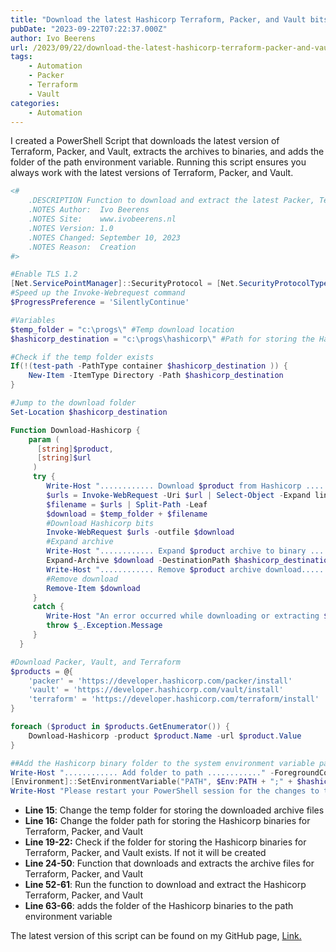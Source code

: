 ```yaml
---
title: "Download the latest Hashicorp Terraform, Packer, and Vault bits"
pubDate: "2023-09-22T07:22:37.000Z"
author: Ivo Beerens
url: /2023/09/22/download-the-latest-hashicorp-terraform-packer-and-vault-bits/
tags:
    - Automation
    - Packer
    - Terraform
    - Vault
categories:
    - Automation
---
```


I created a PowerShell Script that downloads the latest version of Terraform, Packer, and Vault, extracts the archives to binaries, and adds the folder of the path environment variable. Running this script ensures you always work with the latest versions of Terraform, Packer, and Vault.

```powershell
<#
    .DESCRIPTION Function to download and extract the latest Packer, Terraform and Vault version from Hashicorp
    .NOTES Author:  Ivo Beerens
    .NOTES Site:    www.ivobeerens.nl
    .NOTES Version: 1.0
    .NOTES Changed: September 10, 2023 
    .NOTES Reason:  Creation
#>

#Enable TLS 1.2
[Net.ServicePointManager]::SecurityProtocol = [Net.SecurityProtocolType]::Tls12
#Speed up the Invoke-Webrequest command
$ProgressPreference = 'SilentlyContinue'

#Variables
$temp_folder = "c:\progs\" #Temp download location 
$hashicorp_destination = "c:\progs\hashicorp\" #Path for storing the Hashicorp binaries

#Check if the temp folder exists
If(!(test-path -PathType container $hashicorp_destination )) {
    New-Item -ItemType Directory -Path $hashicorp_destination 
}

#Jump to the download folder
Set-Location $hashicorp_destination 

Function Download-Hashicorp {
    param (
      [string]$product,
      [string]$url
     )
     try {
        Write-Host "............ Download $product from Hashicorp ............" -ForegroundColor Green
        $urls = Invoke-WebRequest -Uri $url | Select-Object -Expand links | Where-Object href -match "//releases\.hashicorp\.com/$product/\d.*/$product_.*_windows_amd64\.zip$" | Select-Object -Expand href
        $filename = $urls | Split-Path -Leaf
        $download = $temp_folder + $filename
        #Download Hashicorp bits
        Invoke-WebRequest $urls -outfile $download
        #Expand archive
        Write-Host "............ Expand $product archive to binary ............" -ForegroundColor Yellow
        Expand-Archive $download -DestinationPath $hashicorp_destination -Force
        Write-Host "............ Remove $product archive download............" -ForegroundColor Blue
        #Remove download
        Remove-Item $download
     }
     catch {
        Write-Host "An error occurred while downloading or extracting $product" -ForegroundColor Red
        throw $_.Exception.Message
     } 
  }

#Download Packer, Vault, and Terraform 
$products = @{
    'packer' = 'https://developer.hashicorp.com/packer/install'
    'vault' = 'https://developer.hashicorp.com/vault/install'
    'terraform' = 'https://developer.hashicorp.com/terraform/install'
}

foreach ($product in $products.GetEnumerator()) {
    Download-Hashicorp -product $product.Name -url $product.Value
}

##Add the Hashicorp binary folder to the system environment variable path
Write-Host "............ Add folder to path ............" -ForegroundColor Green
[Environment]::SetEnvironmentVariable("PATH", $Env:PATH + ";" + $hashicorp_destination, [EnvironmentVariableTarget]::User)
Write-Host "Please restart your PowerShell session for the changes to take effect." -ForegroundColor Yellow
```

- **Line 15**: Change the temp folder for storing the downloaded archive files 
- **Line 16:** Change the folder path for storing the Hashicorp binaries for Terraform, Packer, and Vault 
- **Line 19-22:** Check if the folder for storing the Hashicorp binaries for Terraform, Packer, and Vault exists. If not it will be created 
- **Line 24-50**: Function that downloads and extracts the archive files for Terraform, Packer, and Vault 
- **Line 52-61**: Run the function to download and extract the Hashicorp Terraform, Packer, and Vault 
- **Line 63-66**: adds the folder of the Hashicorp binaries to the path environment variable

The latest version of this script can be found on my GitHub page, [Link.](https://github.com/ibeerens/PowerShell/blob/master/Hashicorp-Downloads.ps1)